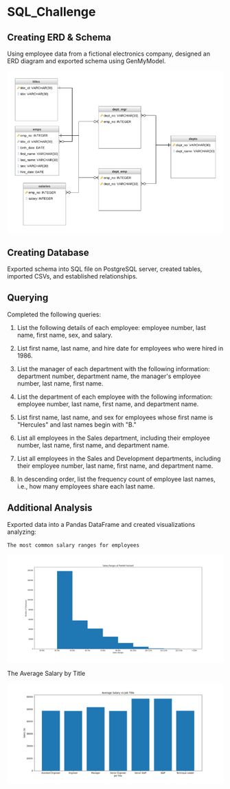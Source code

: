 # SQL_Challenge

## Creating ERD & Schema
Using employee data from a fictional electronics company, designed an ERD diagram and exported schema using GenMyModel.

![Visualizations/ERD](Visualizations/ERD.png)

## Creating Database
Exported schema into SQL file on PostgreSQL server, created tables, imported CSVs, and established relationships. 

## Querying
Completed the following queries:

  1. List the following details of each employee: employee number, last name, first name, sex, and salary.

  2. List first name, last name, and hire date for employees who were hired in 1986.

  3. List the manager of each department with the following information: department number, department name, the manager's employee number, last name, first name.

  4. List the department of each employee with the following information: employee number, last name, first name, and department name.

  5. List first name, last name, and sex for employees whose first name is "Hercules" and last names begin with "B."

  6. List all employees in the Sales department, including their employee number, last name, first name, and department name.

  7. List all employees in the Sales and Development departments, including their employee number, last name, first name, and department name.

  8. In descending order, list the frequency count of employee last names, i.e., how many employees share each last name.
  
  ## Additional Analysis
  Exported data into a Pandas DataFrame and created visualizations analyzing:
  
    The most common salary ranges for employees
    
   ![Visualizations/salary_ranges.png](Visualizations/salary_ranges.png)
   
   The Average Salary by Title
   
   ![Visualizations/avg_salaries.png](Visualizations/avg_salaries.png)
